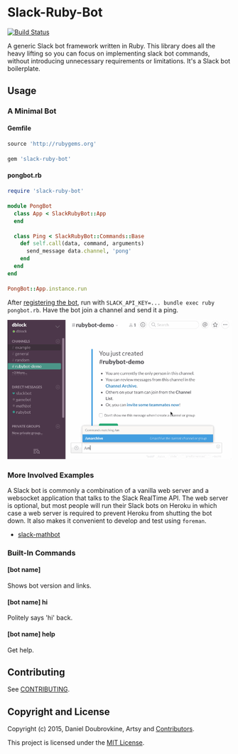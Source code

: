 Slack-Ruby-Bot
==============

[![Build Status](https://travis-ci.org/dblock/slack-ruby-bot.png)](https://travis-ci.org/dblock/slack-ruby-bot)

A generic Slack bot framework written in Ruby. This library does all the heavy lifting so you can focus on implementing slack bot commands, without introducing unnecessary requirements or limitations. It's a Slack bot boilerplate.

## Usage

### A Minimal Bot

#### Gemfile

```ruby
source 'http://rubygems.org'

gem 'slack-ruby-bot'
```

#### pongbot.rb

```ruby
require 'slack-ruby-bot'

module PongBot
  class App < SlackRubyBot::App
  end

  class Ping < SlackRubyBot::Commands::Base
    def self.call(data, command, arguments)
      send_message data.channel, 'pong'
    end
  end
end

PongBot::App.instance.run
```

After [registering the bot](DEPLOYMENT.md), run with `SLACK_API_KEY=... bundle exec ruby pongbot.rb`. Have the bot join a channel and send it a ping.

![](screenshots/demo.gif)

### More Involved Examples

A Slack bot is commonly a combination of a vanilla web server and a websocket application that talks to the Slack RealTime API. The web server is optional, but most people will run their Slack bots on Heroku in which case a web server is required to prevent Heroku from shutting the bot down. It also makes it convenient to develop and test using `foreman`.

* [slack-mathbot](https://github.com/dblock/slack-mathbot)

### Built-In Commands

#### [bot name]

Shows bot version and links.

#### [bot name] hi

Politely says 'hi' back.

#### [bot name] help

Get help.

## Contributing

See [CONTRIBUTING](CONTRIBUTING.md).

## Copyright and License

Copyright (c) 2015, Daniel Doubrovkine, Artsy and [Contributors](CHANGELOG.md).

This project is licensed under the [MIT License](LICENSE.md).
